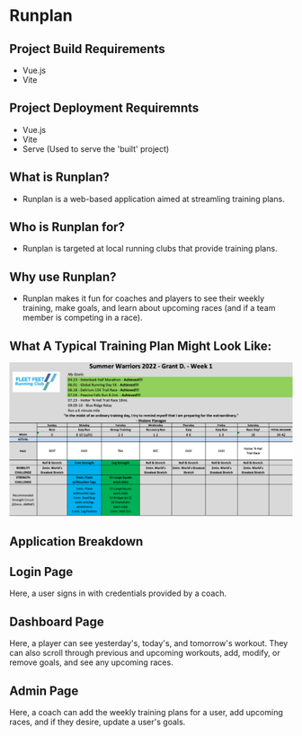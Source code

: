 # Runplan

## Project Build Requirements
- Vue.js
- Vite

## Project Deployment Requiremnts
- Vue.js
- Vite
- Serve (Used to serve the 'built' project)

## What is Runplan?
- Runplan is a web-based application aimed at streamling training plans.

## Who is Runplan for?
- Runplan is targeted at local running clubs that provide training plans.

## Why use Runplan?
- Runplan makes it fun for coaches and players to see their weekly training, make goals, and learn about upcoming races (and if a team member is competing in a race).

## What A Typical Training Plan Might Look Like:

![An example running plan](https://github.com/gdavis-21/runplan-frontend/blob/7156b5af3032a522e6a97baa08f0bfcc4d8e89bd/example-running-plan.png)

## Application Breakdown

## Login Page

Here, a user signs in with credentials provided by a coach.

## Dashboard Page

Here, a player can see yesterday's, today's, and tomorrow's workout. They can also scroll through previous and upcoming workouts, add, modify, or remove goals, and see any upcoming races.

## Admin Page

Here, a coach can add the weekly training plans for a user, add upcoming races, and if they desire, update a user's goals.

